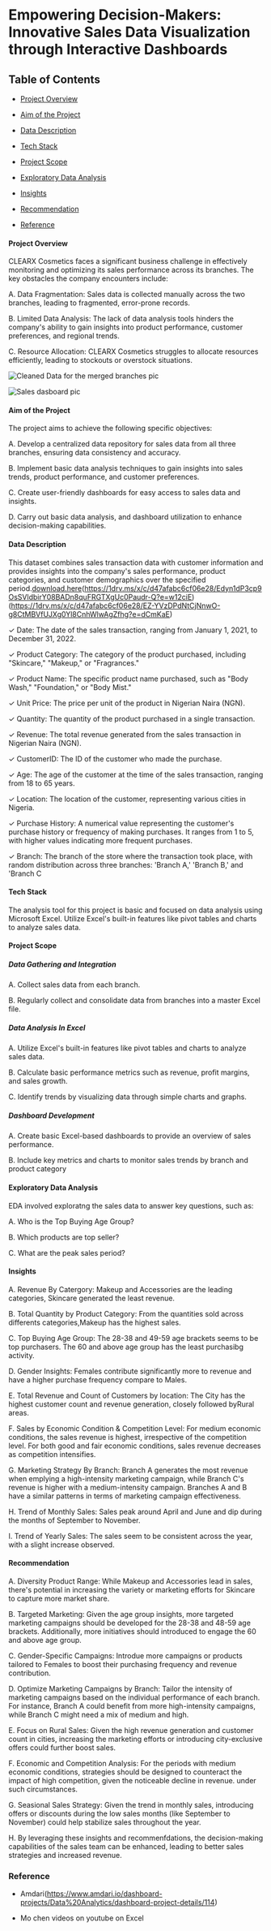 # Empowering Decision-Makers: Innovative Sales Data Visualization through Interactive Dashboards

## Table of Contents

- [Project Overview](#project-overview)

- [Aim of the Project](#aim-of-the-project)

- [Data Description](#data-description)

- [Tech Stack](#tech-stack)

- [Project Scope](#project-scope)

- [Exploratory Data Analysis](#exploratory-data-analysis)

- [Insights](#insights)

- [Recommendation](#recommendation)

- [Reference](#reference)

#### Project Overview

CLEARX Cosmetics faces a significant business challenge in effectively monitoring and optimizing its sales performance across its branches. The key obstacles the company encounters include:

 A. Data Fragmentation: Sales data is collected manually across the two branches, leading to fragmented, error-prone records.
 
 B. Limited Data Analysis: The lack of data analysis tools hinders the company's ability to gain insights into product performance, customer preferences, and regional trends.
 
 C. Resource Allocation: CLEARX Cosmetics struggles to allocate resources efficiently, leading to stockouts or overstock situations.

 ![Cleaned Data for the merged branches pic](https://github.com/user-attachments/assets/d8045c2f-cbdf-44d1-a49c-76fc1470f4df)

 ![Sales dasboard pic](https://github.com/user-attachments/assets/3bcdc13b-9c46-4275-87bf-5c703f8cddf2)

#### Aim of the Project

The project aims to achieve the following specific objectives:
 
A. Develop a centralized data repository for sales data from all three branches, ensuring data consistency and accuracy.
 
B. Implement basic data analysis techniques to gain insights into sales trends, product performance, and customer preferences.
 
C. Create user-friendly dashboards for easy access to sales data and insights.
 
D. Carry out basic data analysis, and dashboard utilization to enhance decision-making capabilities.

#### Data Description

  This dataset combines sales transaction data with customer information and provides insights into the company's sales performance, product categories, and customer demographics over the specified period.[download.here](https://1drv.ms/x/c/d47afabc6cf06e28/ERYwIZeT0zxJlae2UCxMmNcBsT4bywPxz0fHvULP6ffTgA?e=m5cESa)(https://1drv.ms/x/c/d47afabc6cf06e28/Edyn1dP3cp9OsSVldbirY08BADn8quFRGTXgUc0Paudr-Q?e=w12ciE)(https://1drv.ms/x/c/d47afabc6cf06e28/EZ-YVzDPdNtCjNnwO-g8CtMBVfUJXg0Yl8CnhWlwAgZfhg?e=dCmKaE)
  
✓ Date: The date of the sales transaction, ranging from January 1, 2021, to December 31, 2022.

✓ Product Category: The category of the product purchased, including "Skincare," "Makeup," or "Fragrances."

✓ Product Name: The specific product name purchased, such as "Body Wash," "Foundation," or "Body Mist."

✓ Unit Price: The price per unit of the product in Nigerian Naira (NGN).

✓ Quantity: The quantity of the product purchased in a single transaction.

✓ Revenue: The total revenue generated from the sales transaction in Nigerian Naira (NGN).

✓ CustomerID: The ID  of the customer who made the purchase.

✓ Age: The age of the customer at the time of the sales transaction, ranging from 18 to 65 years.

✓ Location: The location of the customer, representing various cities in Nigeria.

✓ Purchase History: A numerical value representing the customer's purchase history or frequency of making purchases. It ranges from 1 to 5, with higher values indicating more frequent purchases.

✓ Branch: The branch of the store where the transaction took place, with random distribution across three branches: 'Branch A,' 'Branch B,' and 'Branch C

#### Tech Stack

The analysis tool for this project is basic and focused on data analysis using Microsoft Excel. Utilize Excel's built-in features like pivot tables and charts to analyze sales data.

#### Project Scope

##### Data Gathering and Integration

A. Collect sales data from each branch.

B. Regularly collect and consolidate data from branches into a master Excel file.
 
##### Data Analysis In Excel

A. Utilize Excel's built-in features like pivot tables and charts to analyze sales data.

B. Calculate basic performance metrics such as revenue, profit margins, and sales growth.

C. Identify trends by visualizing data through simple charts and graphs.

##### Dashboard Development

A. Create basic Excel-based dashboards to provide an overview of sales performance.

B. Include key metrics and charts to monitor sales trends by branch and product category

#### Exploratory Data Analysis

EDA involved exploratng the sales data to answer key questions, such as:

A. Who is the Top Buying Age Group?

B. Which products are top seller?

C. What are the peak sales period?

#### Insights

A. Revenue By Catergory: Makeup and Accessories are the leading categories, Skincare generated  the least revenue.

B. Total Quantity by Product Category: From the quantities sold across differents categories,Makeup has the highest sales.

C. Top Buying Age Group: The 28-38 and 49-59 age brackets seems to be top purchasers. The 60 and above age group has the least purchasibg activity.

D. Gender Insights: Females contribute significantly more to revenue and have a higher purchase frequency compare to Males.

E. Total Revenue and Count of Customers by location: The City has the highest customer count and revenue generation, closely followed byRural areas.

F. Sales by Economic Condition & Competition Level: For medium economic conditions, the sales revenue is highest, irrespective of the competition level. For both good and fair economic conditions, sales revenue decreases as competition intensifies.

G. Marketing Strategy By Branch: Branch A generates the most revenue when emplying a high-intensity marketing campaign, while Branch C's revenue is higher with a medium-intensity campaign. Branches A and B have a similar patterns in terms of marketing campaign effectiveness.

H. Trend of Monthly Sales: Sales peak around April and June and dip during the months of September to November.

I. Trend of Yearly Sales: The sales seem to be consistent across the year, with a slight increase observed.

#### Recommendation

A. Diversity Product Range: While Makeup and Accessories lead in sales, there's potential in increasing the variety or marketing efforts for Skincare to capture more market share.
 
B. Targeted Marketing: Given the age group insights, more targeted marketing campaigns should be developed for the 28-38 and 48-59 age brackets. Additionally, more initiatives should introduced to engage the 60 and above age group.

C. Gender-Specific Campaigns: Introdue more campaigns or products tailored to Females to boost their purchasing frequency and revenue contribution.

D. Optimize Marketing Campaigns by Branch: Tailor the intensity of marketing campaigns based on the individual performance of each branch. For instance, Branch A could benefit from more high-intensity campaigns, while Branch C might need a mix of medium and high.

E. Focus on Rural Sales: Given the high revenue generation and customer count in cities, increasing the marketing efforts or introducing city-exclusive offers could further boost sales.

F. Economic and Competition Analysis: For the periods with medium economic conditions, strategies should be designed to counteract the impact of high competition, given the noticeable decline in revenue.
 under such circumstances.

 G. Seasional Sales Strategy: Given the trend in monthly sales, introducing offers or discounts during the low sales months (like September to November) could help stabilize sales throughout the year. 

H. By leveraging these insights and recommenfdations, the decision-making capabilities of the sales team can be enhanced, leading to better sales strategies and increased revenue.

### Reference

- Amdari(https://www.amdari.io/dashboard-projects/Data%20Analytics/dashboard-project-details/114)

- Mo chen videos on youtube on Excel












